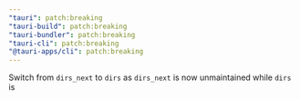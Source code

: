 ```yaml
---
"tauri": patch:breaking
"tauri-build": patch:breaking
"tauri-bundler": patch:breaking
"tauri-cli": patch:breaking
"@tauri-apps/cli": patch:breaking
---
```


Switch from `dirs_next` to `dirs` as `dirs_next` is now unmaintained while `dirs` is
